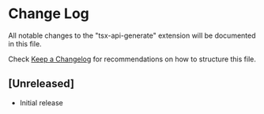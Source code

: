 # Change Log

All notable changes to the "tsx-api-generate" extension will be documented in this file.

Check [Keep a Changelog](http://keepachangelog.com/) for recommendations on how to structure this file.

## [Unreleased]

- Initial release